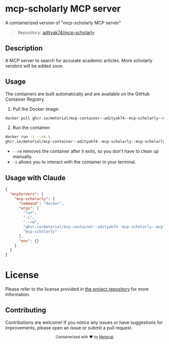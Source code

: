 
# mcp-scholarly MCP server

A containerized version of "mcp-scholarly MCP server"

> Repository: [adityak74/mcp-scholarly](https://github.com/adityak74/mcp-scholarly)

## Description

A MCP server to search for accurate academic articles. More scholarly vendors will be added soon.


## Usage

The containers are built automatically and are available on the GitHub Container Registry.

1. Pull the Docker image:

```bash
docker pull ghcr.io/metorial/mcp-container--adityak74--mcp-scholarly--mcp-scholarly
```

2. Run the container:

```bash
docker run -i --rm \ 
ghcr.io/metorial/mcp-container--adityak74--mcp-scholarly--mcp-scholarly  "mcp-scholarly"
```

- `--rm` removes the container after it exits, so you don't have to clean up manually.
- `-i` allows you to interact with the container in your terminal.




## Usage with Claude

```json
{
  "mcpServers": {
    "mcp-scholarly": {
      "command": "docker",
      "args": [
        "run",
        "-i",
        "--rm",
        "ghcr.io/metorial/mcp-container--adityak74--mcp-scholarly--mcp-scholarly",
        "mcp-scholarly"
      ],
      "env": {}
    }
  }
}
```

# License

Please refer to the license provided in [the project repository](https://github.com/adityak74/mcp-scholarly) for more information.

## Contributing

Contributions are welcome! If you notice any issues or have suggestions for improvements, please open an issue or submit a pull request.

<div align="center">
  <sub>Containerized with ❤️ by <a href="https://metorial.com">Metorial</a></sub>
</div>
  